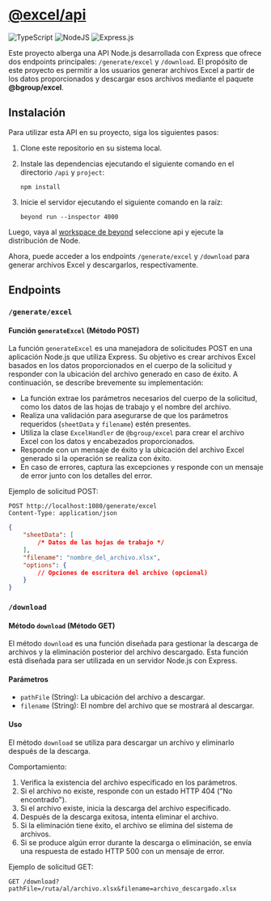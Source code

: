 # [@excel/api](./api)

![TypeScript](https://img.shields.io/badge/typescript-%23007ACC.svg?style=for-the-badge&logo=typescript&logoColor=white)
![NodeJS](https://img.shields.io/badge/node.js-6DA55F?style=for-the-badge&logo=node.js&logoColor=white)
![Express.js](https://img.shields.io/badge/express.js-%23404d59.svg?style=for-the-badge&logo=express&logoColor=%2361DAFB)

Este proyecto alberga una API Node.js desarrollada con Express que ofrece dos endpoints principales: `/generate/excel` y
`/download`. El propósito de este proyecto es permitir a los usuarios generar archivos Excel a partir de los datos
proporcionados y descargar esos archivos mediante el paquete **@bgroup/excel**.

## Instalación

Para utilizar esta API en su proyecto, siga los siguientes pasos:

1. Clone este repositorio en su sistema local.

2. Instale las dependencias ejecutando el siguiente comando en el directorio `/api` y `project`:

    ```
    npm install
    ```

3. Inicie el servidor ejecutando el siguiente comando en la raíz:

    ```
    beyond run --inspector 4000
    ```

Luego, vaya al [workspace de beyond](https://workspace.beyondjs.com/?port=4000) seleccione api y ejecute la distribución
de Node.

Ahora, puede acceder a los endpoints `/generate/excel` y `/download` para generar archivos Excel y descargarlos,
respectivamente.

## Endpoints

### `/generate/excel`

#### Función `generateExcel` (Método POST)

La función `generateExcel` es una manejadora de solicitudes POST en una aplicación Node.js que utiliza Express. Su
objetivo es crear archivos Excel basados en los datos proporcionados en el cuerpo de la solicitud y responder con la
ubicación del archivo generado en caso de éxito. A continuación, se describe brevemente su implementación:

-   La función extrae los parámetros necesarios del cuerpo de la solicitud, como los datos de las hojas de trabajo y el
    nombre del archivo.
-   Realiza una validación para asegurarse de que los parámetros requeridos (`sheetData` y `filename`) estén presentes.
-   Utiliza la clase `ExcelHandler` de `@bgroup/excel` para crear el archivo Excel con los datos y encabezados
    proporcionados.
-   Responde con un mensaje de éxito y la ubicación del archivo Excel generado si la operación se realiza con éxito.
-   En caso de errores, captura las excepciones y responde con un mensaje de error junto con los detalles del error.

Ejemplo de solicitud POST:

```
POST http://localhost:1080/generate/excel
Content-Type: application/json
```

```json
{
    "sheetData": [
        /* Datos de las hojas de trabajo */
    ],
    "filename": "nombre_del_archivo.xlsx",
    "options": {
        // Opciones de escritura del archivo (opcional)
    }
}
```

### `/download`

#### Método `download` (Método GET)

El método `download` es una función diseñada para gestionar la descarga de archivos y la eliminación posterior del
archivo descargado. Esta función está diseñada para ser utilizada en un servidor Node.js con Express.

#### Parámetros

-   `pathFile` (String): La ubicación del archivo a descargar.
-   `filename` (String): El nombre del archivo que se mostrará al descargar.

#### Uso

El método `download` se utiliza para descargar un archivo y eliminarlo después de la descarga.

Comportamiento:

1. Verifica la existencia del archivo especificado en los parámetros.
2. Si el archivo no existe, responde con un estado HTTP 404 ("No encontrado").
3. Si el archivo existe, inicia la descarga del archivo especificado.
4. Después de la descarga exitosa, intenta eliminar el archivo.
5. Si la eliminación tiene éxito, el archivo se elimina del sistema de archivos.
6. Si se produce algún error durante la descarga o eliminación, se envía una respuesta de estado HTTP 500 con un mensaje
   de error.

Ejemplo de solicitud GET:

```
GET /download?pathFile=/ruta/al/archivo.xlsx&filename=archivo_descargado.xlsx
```
